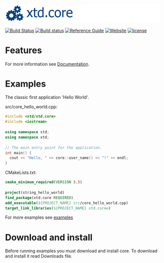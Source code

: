 [![core](docs/pictures/header.png)](https://gammasoft71.wixsite.com/xtd-core)

[![Build Status](https://travis-ci.org/gammasoft71/xtd_core.svg?branch=master)](https://travis-ci.org/gammasoft71/xtd_core)
[![Build status](https://ci.appveyor.com/api/projects/status/xyvw3hfkimvkyxr2?svg=true)](https://ci.appveyor.com/project/gammasoft71/xtd-core)
[![Reference Guide](https://img.shields.io/badge/code-Reference_Guide-brightgreen.svg)](https://codedocs.xyz/gammasoft71/xtd_core/)
[![Website](https://img.shields.io/badge/web-xtd-brightgreen.svg)](https://gammasoft71.wixsite.com/gammasoft)
[![license](https://img.shields.io/github/license/gammasoft71/xtd_core.svg)](LICENSE.md)
<!--- [![Download core](https://img.shields.io/sourceforge/dt/corepro.svg)](https://sourceforge.net/projects/corepro//files/latest/download) --->
<!--- [![GitHub top language](https://img.shields.io/github/languages/top/gammasoft71/xtd.core.svg)](README.md) --->
<!--- [![Windows](https://img.shields.io/badge/os-Windows-004080.svg)](README.md) --->
<!--- [![macOS](https://img.shields.io/badge/os-macOS-004080.svg)](README.md) --->
<!--- [![Linux](https://img.shields.io/badge/os-Linux-004080.svg)](README.md) --->
<!--- [![codecov](https://codecov.io/gh/gammasoft71/xtd.core/branch/master/graph/badge.svg)](https://codecov.io/gh/gammasoft71/xtd-coret) --->

# Features

For more information see [Documentation](docs).

# Examples

The classic first application 'Hello World'.

src/core_hello_world.cpp:

```c++
#include <xtd/xtd.core>
#include <iostream>

using namespace std;
using namespace xtd;

// The main entry point for the application.
int main() {
  cout << "Hello, " << core::user_name() << "!" << endl;
}
```

CMakeLists.txt:

```cmake
cmake_minimum_required(VERSION 3.3)

project(string_hello_world)
find_package(xtd.core REQUIRED)
add_executable(${PROJECT_NAME} src/core_hello_world.cpp)
target_link_libraries(${PROJECT_NAME} xtd.coree)
```

For more examples see [examples](examples)

# Download and install

Before running examples you must download and install core. To download and install it read Downloads file.

